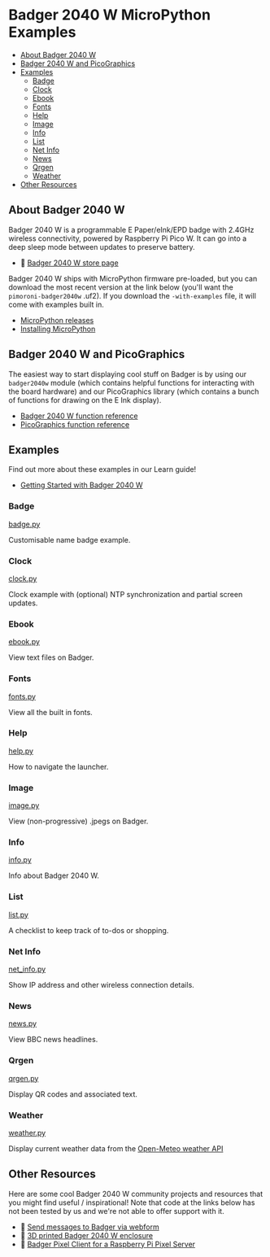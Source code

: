 # Badger 2040 W MicroPython Examples <!-- omit in toc -->
 
- [About Badger 2040 W](#about-badger-2040-w)
- [Badger 2040 W and PicoGraphics](#badger-2040-w-and-picographics)
- [Examples](#examples)
  - [Badge](#badge)
  - [Clock](#clock)
  - [Ebook](#ebook)
  - [Fonts](#fonts)
  - [Help](#help)
  - [Image](#image)
  - [Info](#info)
  - [List](#list)
  - [Net Info](#net-info)
  - [News](#news)
  - [Qrgen](#qrgen)
  - [Weather](#weather)
- [Other Resources](#other-resources)


## About Badger 2040 W

Badger 2040 W is a programmable E Paper/eInk/EPD badge with 2.4GHz wireless connectivity, powered by Raspberry Pi Pico W. It can go into a deep sleep mode between updates to preserve battery.

- :link: [Badger 2040 W store page](https://shop.pimoroni.com/products/badger-2040-w)

Badger 2040 W ships with MicroPython firmware pre-loaded, but you can download the most recent version at the link below (you'll want the  `pimoroni-badger2040w` .uf2). If you download the `-with-examples` file, it will come with examples built in.

- [MicroPython releases](https://github.com/pimoroni/pimoroni-pico/releases)
- [Installing MicroPython](../../../setting-up-micropython.md)

## Badger 2040 W and PicoGraphics

The easiest way to start displaying cool stuff on Badger is by using our `badger2040w` module (which contains helpful functions for interacting with the board hardware) and our PicoGraphics library (which contains a bunch of functions for drawing on the E Ink display).

- [Badger 2040 W function reference](../../modules/badger2040w/README.md)
- [PicoGraphics function reference](../../modules/picographics/README.md)

## Examples

Find out more about these examples in our Learn guide!

- [Getting Started with Badger 2040 W](https://learn.pimoroni.com/article/getting-started-with-badger-2040-w)

### Badge
[badge.py](examples/badge.py)

Customisable name badge example.

### Clock
[clock.py](examples/clock.py)

Clock example with (optional) NTP synchronization and partial screen updates. 

### Ebook
[ebook.py](examples/ebook.py)

View text files on Badger.

### Fonts
[fonts.py](examples/fonts.py)

View all the built in fonts.

### Help
[help.py](examples/help.py)

How to navigate the launcher.

### Image
[image.py](examples/image.py)

View (non-progressive) .jpegs on Badger.

### Info
[info.py](examples/info.py)

Info about Badger 2040 W.

### List
[list.py](examples/list.py)

A checklist to keep track of to-dos or shopping.

### Net Info
[net_info.py](examples/net_info.py)

Show IP address and other wireless connection details.

### News
[news.py](examples/news.py)

View BBC news headlines.

### Qrgen
[qrgen.py](examples/qrgen.py)

Display QR codes and associated text.

### Weather
[weather.py](examples/weather.py)

Display current weather data from the [Open-Meteo weather API](https://open-meteo.com/)

## Other Resources

Here are some cool Badger 2040 W community projects and resources that you might find useful / inspirational! Note that code at the links below has not been tested by us and we're not able to offer support with it.

- :link: [Send messages to Badger via webform](https://github.com/techcree/Badger2040W/tree/main/webform)
- :link: [3D printed Badger 2040 W enclosure](https://kaenner.de/badger2040w)
- :link: [Badger Pixel Client for a Raspberry Pi Pixel Server](https://github.com/penguintutor/badger-pixel-client)